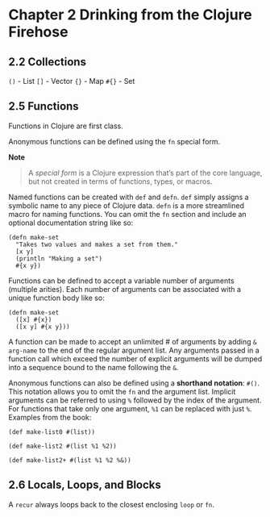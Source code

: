 Chapter 2 Drinking from the Clojure Firehose
============================================

2.2 Collections
--------------------------------------------

`()` - List
`[]` - Vector
`{}` - Map
`#{}` - Set


2.5 Functions
--------------------------------------------

Functions in Clojure are first class.

Anonymous functions can be defined using the `fn` special form.

**Note**
> A *special form* is a Clojure expression that’s part of the core language, but not created in terms of functions, types, or macros.

Named functions can be created with `def` and `defn`. `def` simply assigns a symbolic name to any piece of Clojure data. `defn` is a more streamlined macro for naming functions. You can omit the `fn` section and include an optional documentation string like so:

```
(defn make-set
  "Takes two values and makes a set from them."
  [x y]
  (println "Making a set")
  #{x y})
```

Functions can be defined to accept a variable number of arguments (multiple arities). Each number of arguments can be associated with a unique function body like so:

```
(defn make-set
  ([x] #{x})
  ([x y] #{x y}))
```

A function can be made to accept an unlimited # of arguments by adding `& arg-name` to the end of the regular argument list. Any arguments passed in a function call which exceed the number of explicit arguments will be dumped into a sequence bound to the name following the `&`.

Anonymous functions can also be defined using a **shorthand notation**: `#()`. This notation allows you to omit the `fn` and the argument list. Implicit arguments can be referred to using `%` followed by the index of the argument. For functions that take only one argument, `%1` can be replaced with just `%`. Examples from the book:

```
(def make-list0 #(list))

(def make-list2 #(list %1 %2))

(def make-list2+ #(list %1 %2 %&))
```


2.6 Locals, Loops, and Blocks
--------------------------------------------

A `recur` always loops back to the closest enclosing `loop` or `fn`.